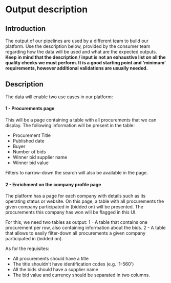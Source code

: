# Output description

## Introduction
The output of our pipelines are used by a different team to build our platform.
Use the description below, provided by the consumer team regarding how the data will be used and what are the expected outputs.
**Keep in mind that the description / input is not an exhaustive list on all the quality checks we must perform. It is a good starting point and 'minimum' requirements, however additional validations are usually needed.**


## Description

The data will enable two use cases in our platform:

#### 1 - Procurements page
This will be a page containing a table with all procurements that we can display.
The following information will be present in the table:
- Procurement Title
- Published date
- Buyer
- Number of bids
- Winner bid supplier name
- Winner bid value

Filters to narrow-down the search will also be available in the page.

#### 2 - Enrichment on the company profile page
The platform has a page for each company with details such as its operating status or website.
On this page, a table with all procurements the given company participated in (bidded on) will be presented.
The procurements this company has won will be flagged in this UI.


For this, we need two tables as output:
1 - A table that contains one procurement per row, also containing information about the bids.
2 - A table that allows to easily filter-down all procurements a given company participated in (bidded on).

As for the requisites:
- All procurements should have a title
- The title shouldn't have identification codes (e.g. '1-560')
- All the bids should have a supplier name
- The bid value and currency should be separated in two columns.
